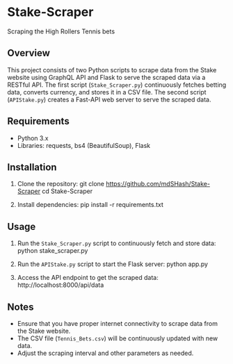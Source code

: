 # Stake-Scraper
Scraping the High Rollers Tennis bets

## Overview
This project consists of two Python scripts to scrape data from the Stake website using GraphQL API and Flask to serve the scraped data via a RESTful API. The first script (`Stake_Scraper.py`) continuously fetches betting data, converts currency, and stores it in a CSV file. The second script (`APIStake.py`) creates a Fast-API web server to serve the scraped data.

## Requirements
- Python 3.x
- Libraries: requests, bs4 (BeautifulSoup), Flask

## Installation
1. Clone the repository:
  git clone https://github.com/mdSHash/Stake-Scraper
  cd Stake-Scraper

2. Install dependencies:
  pip install -r requirements.txt

## Usage
1. Run the `Stake_Scraper.py` script to continuously fetch and store data:
  python stake_scraper.py

2. Run the `APIStake.py` script to start the Flask server:
  python app.py

3. Access the API endpoint to get the scraped data:
  http://localhost:8000/api/data

## Notes
- Ensure that you have proper internet connectivity to scrape data from the Stake website.
- The CSV file (`Tennis_Bets.csv`) will be continuously updated with new data.
- Adjust the scraping interval and other parameters as needed.
